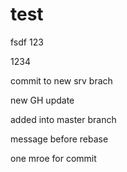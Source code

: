 # test
fsdf
123


1234

commit to new srv brach

new GH update 

added into master branch


message before rebase

one mroe for commit
